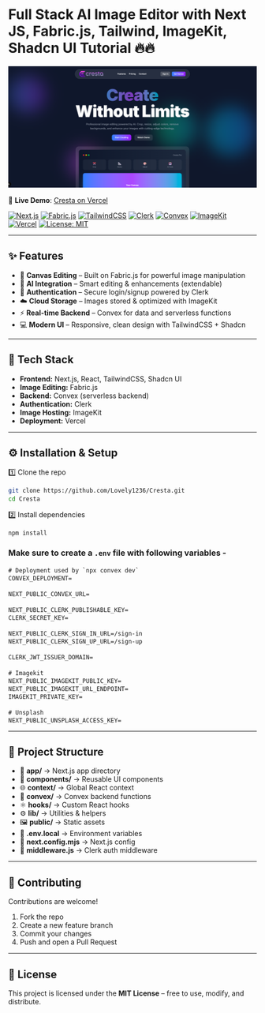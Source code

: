 # Full Stack AI Image Editor with Next JS, Fabric.js, Tailwind, ImageKit, Shadcn UI Tutorial 🔥🔥

<img width="1470" alt="Landing Page" src="https://raw.githubusercontent.com/Lovely1236/Cresta/main/public/preview.png"/>

🔗 **Live Demo**: [Cresta on Vercel](https://cresta-4u.vercel.app)

[![Next.js](https://img.shields.io/badge/Next.js-13-black?logo=next.js)](https://nextjs.org/)
[![Fabric.js](https://img.shields.io/badge/Fabric.js-Canvas-blue)](http://fabricjs.com/)
[![TailwindCSS](https://img.shields.io/badge/TailwindCSS-3.0-38B2AC?logo=tailwind-css&logoColor=white)](https://tailwindcss.com/)
[![Clerk](https://img.shields.io/badge/Auth-Clerk-orange)](https://clerk.com/)
[![Convex](https://img.shields.io/badge/Backend-Convex-purple)](https://convex.dev/)
[![ImageKit](https://img.shields.io/badge/Images-ImageKit-green)](https://imagekit.io/)
[![Vercel](https://img.shields.io/badge/Deployed-Vercel-black?logo=vercel)](https://vercel.com/)
[![License: MIT](https://img.shields.io/badge/License-MIT-yellow.svg)](LICENSE)

---

## ✨ Features
- 🎨 **Canvas Editing** – Built on Fabric.js for powerful image manipulation  
- 🤖 **AI Integration** – Smart editing & enhancements (extendable)  
- 🔑 **Authentication** – Secure login/signup powered by Clerk  
- ☁️ **Cloud Storage** – Images stored & optimized with ImageKit  
- ⚡ **Real-time Backend** – Convex for data and serverless functions  
- 💻 **Modern UI** – Responsive, clean design with TailwindCSS + Shadcn
---

## 🚀 Tech Stack
- **Frontend:** Next.js, React, TailwindCSS, Shadcn UI  
- **Image Editing:** Fabric.js  
- **Backend:** Convex (serverless backend)  
- **Authentication:** Clerk  
- **Image Hosting:** ImageKit  
- **Deployment:** Vercel  

---
## ⚙️ Installation & Setup

1️⃣ Clone the repo
```bash
git clone https://github.com/Lovely1236/Cresta.git
cd Cresta
```
2️⃣ Install dependencies
```
npm install
```

### Make sure to create a `.env` file with following variables -

```
# Deployment used by `npx convex dev`
CONVEX_DEPLOYMENT=

NEXT_PUBLIC_CONVEX_URL=

NEXT_PUBLIC_CLERK_PUBLISHABLE_KEY=
CLERK_SECRET_KEY=

NEXT_PUBLIC_CLERK_SIGN_IN_URL=/sign-in
NEXT_PUBLIC_CLERK_SIGN_UP_URL=/sign-up

CLERK_JWT_ISSUER_DOMAIN=

# Imagekit
NEXT_PUBLIC_IMAGEKIT_PUBLIC_KEY=
NEXT_PUBLIC_IMAGEKIT_URL_ENDPOINT=
IMAGEKIT_PRIVATE_KEY=

# Unsplash
NEXT_PUBLIC_UNSPLASH_ACCESS_KEY=
```
---
## 📂 Project Structure

- 📁 **app/** → Next.js app directory  
- 🧩 **components/** → Reusable UI components  
- 🌐 **context/** → Global React context  
- 🔄 **convex/** → Convex backend functions  
- ⚛️ **hooks/** → Custom React hooks  
- ⚙️ **lib/** → Utilities & helpers  
- 🖼️ **public/** → Static assets  
- 🔐 **.env.local** → Environment variables  
- 📝 **next.config.mjs** → Next.js config  
- 🔑 **middleware.js** → Clerk auth middleware  
---

## 🤝 Contributing
Contributions are welcome!  

1. Fork the repo  
2. Create a new feature branch  
3. Commit your changes  
4. Push and open a Pull Request  

---

## 📜 License
This project is licensed under the **MIT License** – free to use, modify, and distribute.
